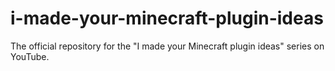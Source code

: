 # i-made-your-minecraft-plugin-ideas
The official repository for the "I made your Minecraft plugin ideas" series on YouTube.
